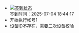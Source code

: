 - [![签到状态](https://github.com/p7wm/Cloud189-Actions/actions/workflows/main.yml/badge.svg?branch=main)](https://github.com/p7wm/Cloud189-Actions/actions/workflows/main.yml) <br> 签到时间：2025-07-04 18:44:17
- 开始执行帐号1
- 设备ID不存在，需要二次设备校验
